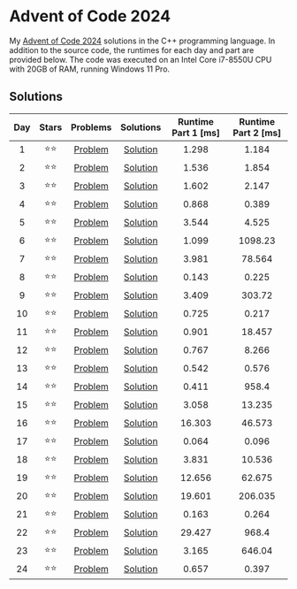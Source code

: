 # Advent of Code 2024

My [Advent of Code 2024](https://adventofcode.com/2024) solutions in the C++ programming language. In addition to the source code, the runtimes for each day and part are provided below. The code was executed on an Intel Core i7-8550U CPU with 20GB of RAM, running Windows 11 Pro.

## Solutions

|Day|Stars|Problems|Solutions|Runtime Part 1 [ms]|Runtime Part 2 [ms]|
|:-:|:-:|:-:|:-:|:-:|:-:|
|1|⭐⭐|[Problem](https://adventofcode.com/2024/day/1)|[Solution](Day01/main.cpp)|1.298|1.184|
|2|⭐⭐|[Problem](https://adventofcode.com/2024/day/2)|[Solution](Day02/main.cpp)|1.536|1.854|
|3|⭐⭐|[Problem](https://adventofcode.com/2024/day/3)|[Solution](Day03/main.cpp)|1.602|2.147|
|4|⭐⭐|[Problem](https://adventofcode.com/2024/day/4)|[Solution](Day04/main.cpp)|0.868|0.389|
|5|⭐⭐|[Problem](https://adventofcode.com/2024/day/5)|[Solution](Day05/main.cpp)|3.544|4.525|
|6|⭐⭐|[Problem](https://adventofcode.com/2024/day/6)|[Solution](Day06/main.cpp)|1.099|1098.23|
|7|⭐⭐|[Problem](https://adventofcode.com/2024/day/7)|[Solution](Day07/main.cpp)|3.981|78.564|
|8|⭐⭐|[Problem](https://adventofcode.com/2024/day/8)|[Solution](Day08/main.cpp)|0.143|0.225|
|9|⭐⭐|[Problem](https://adventofcode.com/2024/day/9)|[Solution](Day09/main.cpp)|3.409|303.72|
|10|⭐⭐|[Problem](https://adventofcode.com/2024/day/10)|[Solution](Day10/main.cpp)|0.725|0.217|
|11|⭐⭐|[Problem](https://adventofcode.com/2024/day/11)|[Solution](Day11/main.cpp)|0.901|18.457|
|12|⭐⭐|[Problem](https://adventofcode.com/2024/day/12)|[Solution](Day12/main.cpp)|0.767|8.266|
|13|⭐⭐|[Problem](https://adventofcode.com/2024/day/13)|[Solution](Day13/main.cpp)|0.542|0.576|
|14|⭐⭐|[Problem](https://adventofcode.com/2024/day/14)|[Solution](Day14/main.cpp)|0.411|958.4|
|15|⭐⭐|[Problem](https://adventofcode.com/2024/day/15)|[Solution](Day15/main.cpp)|3.058|13.235|
|16|⭐⭐|[Problem](https://adventofcode.com/2024/day/16)|[Solution](Day16/main.cpp)|16.303|46.573|
|17|⭐⭐|[Problem](https://adventofcode.com/2024/day/17)|[Solution](Day17/main.cpp)|0.064|0.096|
|18|⭐⭐|[Problem](https://adventofcode.com/2024/day/18)|[Solution](Day18/main.cpp)|3.831|10.536|
|19|⭐⭐|[Problem](https://adventofcode.com/2024/day/19)|[Solution](Day19/main.cpp)|12.656|62.675|
|20|⭐⭐|[Problem](https://adventofcode.com/2024/day/20)|[Solution](Day20/main.cpp)|19.601|206.035|
|21|⭐⭐|[Problem](https://adventofcode.com/2024/day/21)|[Solution](Day21/main.cpp)|0.163|0.264|
|22|⭐⭐|[Problem](https://adventofcode.com/2024/day/22)|[Solution](Day22/main.cpp)|29.427|968.4|
|23|⭐⭐|[Problem](https://adventofcode.com/2024/day/23)|[Solution](Day23/main.cpp)|3.165|646.04|
|24|⭐⭐|[Problem](https://adventofcode.com/2024/day/24)|[Solution](Day24/main.cpp)|0.657|0.397|
